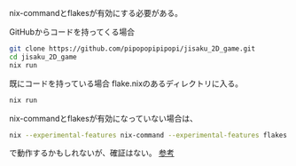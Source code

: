 nix-commandとflakesが有効にする必要がある。

GitHubからコードを持ってくる場合
```sh
git clone https://github.com/pipopopipipopi/jisaku_2D_game.git
cd jisaku_2D_game
nix run
```

既にコードを持っている場合
flake.nixのあるディレクトリに入る。
```sh
nix run
```

nix-commandとflakesが有効になっていない場合は、
```sh
nix --experimental-features nix-command --experimental-features flakes run
```
で動作するかもしれないが、確証はない。
[参考](https://nixos.wiki/wiki/Nix_command)
